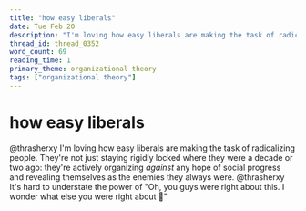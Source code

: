 ```yaml
---
title: "how easy liberals"
date: Tue Feb 20
description: "I'm loving how easy liberals are making the task of radicalizing people."
thread_id: thread_0352
word_count: 69
reading_time: 1
primary_theme: organizational theory
tags: ["organizational theory"]
---
```


# how easy liberals

@thrasherxy I'm loving how easy liberals are making the task of radicalizing people. They're not just staying rigidly locked where they were a decade or two ago: they're actively organizing *against* any hope of social progress and revealing themselves as the enemies they always were. @thrasherxy It's hard to understate the power of "Oh, you guys were right about this. I wonder what else you were right about 🤔"